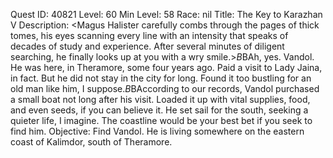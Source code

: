 Quest ID: 40821
Level: 60
Min Level: 58
Race: nil
Title: The Key to Karazhan V
Description: <Magus Halister carefully combs through the pages of thick tomes, his eyes scanning every line with an intensity that speaks of decades of study and experience. After several minutes of diligent searching, he finally looks up at you with a wry smile.>$B$BAh, yes. Vandol. He was here, in Theramore, some four years ago. Paid a visit to Lady Jaina, in fact. But he did not stay in the city for long. Found it too bustling for an old man like him, I suppose.$B$BAccording to our records, Vandol purchased a small boat not long after his visit. Loaded it up with vital supplies, food, and even seeds, if you can believe it. He set sail for the south, seeking a quieter life, I imagine. The coastline would be your best bet if you seek to find him.
Objective: Find Vandol. He is living somewhere on the eastern coast of Kalimdor, south of Theramore.
